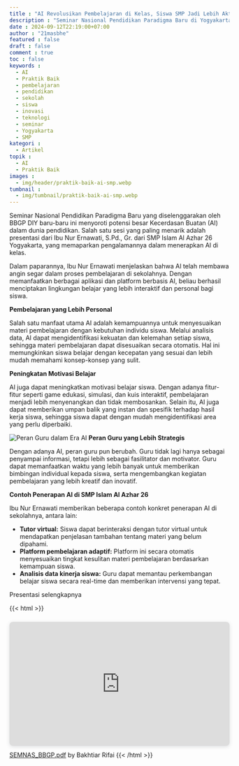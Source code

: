 ```yaml
---
title : "AI Revolusikan Pembelajaran di Kelas, Siswa SMP Jadi Lebih Aktif"
description : "Seminar Nasional Pendidikan Paradigma Baru di Yogyakarta soroti potensi besar Kecerdasan Buatan (AI) dalam pembelajaran. Temukan bagaimana AI dapat personalisasi pembelajaran dan tingkatkan motivasi siswa."
date : 2024-09-12T22:19:00+07:00
author : "21masbhe"
featured : false
draft : false
comment : true
toc : false
keywords : 
  - AI
  - Praktik Baik
  - pembelajaran
  - pendidikan
  - sekolah
  - siswa
  - inovasi
  - teknologi
  - seminar
  - Yogyakarta
  - SMP
kategori : 
  - Artikel
topik :
  - AI
  - Praktik Baik
images : 
  - img/header/praktik-baik-ai-smp.webp
tumbnail : 
  - img/tumbnail/praktik-baik-ai-smp.webp
---
```


Seminar Nasional Pendidikan Paradigma Baru yang diselenggarakan oleh BBGP DIY baru-baru ini menyoroti potensi besar Kecerdasan Buatan (AI) dalam dunia pendidikan. Salah satu sesi yang paling menarik adalah presentasi dari Ibu Nur Ernawati, S.Pd., Gr. dari SMP Islam Al Azhar 26 Yogyakarta, yang memaparkan pengalamannya dalam menerapkan AI di kelas.

Dalam paparannya, Ibu Nur Ernawati menjelaskan bahwa AI telah membawa angin segar dalam proses pembelajaran di sekolahnya. Dengan memanfaatkan berbagai aplikasi dan platform berbasis AI, beliau berhasil menciptakan lingkungan belajar yang lebih interaktif dan personal bagi siswa.

**Pembelajaran yang Lebih Personal**

Salah satu manfaat utama AI adalah kemampuannya untuk menyesuaikan materi pembelajaran dengan kebutuhan individu siswa. Melalui analisis data, AI dapat mengidentifikasi kekuatan dan kelemahan setiap siswa, sehingga materi pembelajaran dapat disesuaikan secara otomatis. Hal ini memungkinkan siswa belajar dengan kecepatan yang sesuai dan lebih mudah memahami konsep-konsep yang sulit.

**Peningkatan Motivasi Belajar**

AI juga dapat meningkatkan motivasi belajar siswa. Dengan adanya fitur-fitur seperti game edukasi, simulasi, dan kuis interaktif, pembelajaran menjadi lebih menyenangkan dan tidak membosankan. Selain itu, AI juga dapat memberikan umpan balik yang instan dan spesifik terhadap hasil kerja siswa, sehingga siswa dapat dengan mudah mengidentifikasi area yang perlu diperbaiki.

![Peran Guru dalam Era AI](/img/artikel/peran-guru-ai.jpg)
**Peran Guru yang Lebih Strategis**

Dengan adanya AI, peran guru pun berubah. Guru tidak lagi hanya sebagai penyampai informasi, tetapi lebih sebagai fasilitator dan motivator. Guru dapat memanfaatkan waktu yang lebih banyak untuk memberikan bimbingan individual kepada siswa, serta mengembangkan kegiatan pembelajaran yang lebih kreatif dan inovatif.

**Contoh Penerapan AI di SMP Islam Al Azhar 26**

Ibu Nur Ernawati memberikan beberapa contoh konkret penerapan AI di sekolahnya, antara lain:

* **Tutor virtual:** Siswa dapat berinteraksi dengan tutor virtual untuk mendapatkan penjelasan tambahan tentang materi yang belum dipahami.
* **Platform pembelajaran adaptif:** Platform ini secara otomatis menyesuaikan tingkat kesulitan materi pembelajaran berdasarkan kemampuan siswa.
* **Analisis data kinerja siswa:** Guru dapat memantau perkembangan belajar siswa secara real-time dan memberikan intervensi yang tepat.

Presentasi selengkapnya

{{< html >}}
<div style="position: relative; width: 100%; height: 0; padding-top: 56.2500%;
 padding-bottom: 0; box-shadow: 0 2px 8px 0 rgba(63,69,81,0.16); margin-top: 1.6em; margin-bottom: 0.9em; overflow: hidden;
 border-radius: 8px; will-change: transform;">
  <iframe loading="lazy" style="position: absolute; width: 100%; height: 100%; top: 0; left: 0; border: none; padding: 0;margin: 0;"
    src="https:&#x2F;&#x2F;www.canva.com&#x2F;design&#x2F;DAGQj4UpyQA&#x2F;ePvaJ9bPRsOIWHJLY_ac-Q&#x2F;view?embed" allowfullscreen="allowfullscreen" allow="fullscreen">
  </iframe>
</div>
<a href="https:&#x2F;&#x2F;www.canva.com&#x2F;design&#x2F;DAGQj4UpyQA&#x2F;ePvaJ9bPRsOIWHJLY_ac-Q&#x2F;view?utm_content=DAGQj4UpyQA&amp;utm_campaign=designshare&amp;utm_medium=embeds&amp;utm_source=link" target="_blank" rel="noopener">SEMNAS_BBGP.pdf</a> by Bakhtiar Rifai
{{< /html >}}